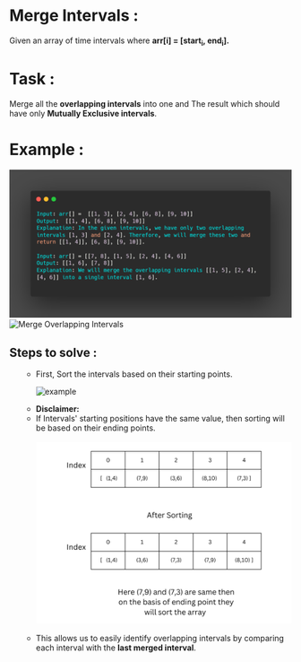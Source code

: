 <h1> Merge Intervals :</h1>
Given an array of time intervals where <b>arr[i] = [start<sub>i</sub>, end<sub>i</sub>].</b>
<h1>Task :</h1>
Merge all the <B>overlapping intervals</B> into one and The result which should have only <b>Mutually Exclusive intervals</b>.
<h1> Example :</h1>

![example](carbon.png)
![Merge Overlapping Intervals](https://www.interviewbit.com/blog/wp-content/uploads/2021/11/merge-overlapping-intervals-951x1024.png)

<h2> Steps to solve : </h2>
<ul>
  <ul>
    <li>First, Sort the intervals based on their starting points.</li>
       
   ![example](https://www.interviewbit.com/blog/wp-content/uploads/2021/11/contagious-fashion-1024x382.png)
     <li><b>Disclaimer:</b></li>
     <li>If Intervals' starting positions have the same value, then sorting will be based on their ending points.</li>   
     ![example](Index.png)        
  </ul>
  <ul>
   <li>This allows us to easily identify overlapping intervals by comparing each interval with the <b> last merged interval</b>.</li>
   
  </ul>

</ul>
  

       
